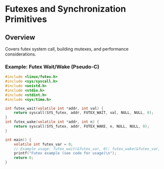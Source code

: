 # Futexes and Synchronization Primitives

## Overview

Covers futex system call, building mutexes, and performance considerations.

### Example: Futex Wait/Wake (Pseudo-C)
```c
#include <linux/futex.h>
#include <sys/syscall.h>
#include <unistd.h>
#include <stdio.h>
#include <stdint.h>
#include <sys/time.h>

int futex_wait(volatile int *addr, int val) {
    return syscall(SYS_futex, addr, FUTEX_WAIT, val, NULL, NULL, 0);
}
int futex_wake(volatile int *addr, int n) {
    return syscall(SYS_futex, addr, FUTEX_WAKE, n, NULL, NULL, 0);
}

int main() {
    volatile int futex_var = 0;
    // Example usage: futex_wait(&futex_var, 0); futex_wake(&futex_var, 1);
    printf("Futex example (see code for usage)\n");
    return 0;
}
```
